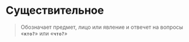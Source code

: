 # Существительное

> Обозначает предмет, лицо или явление и отвечет на вопросы «**`кто?`**» или «**`что?`**»